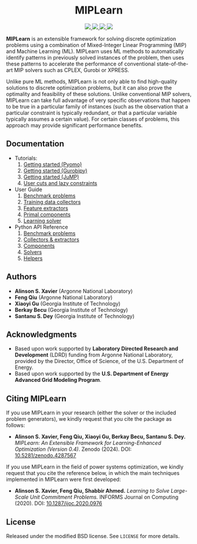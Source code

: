 <h1 align="center">MIPLearn</h1>
<p align="center">
  <a href="https://github.com/ANL-CEEESA/MIPLearn/actions">
    <img src="https://github.com/ANL-CEEESA/MIPLearn/workflows/Test/badge.svg">
  </a>
  <a href="https://doi.org/10.5281/zenodo.4287567">
    <img src="https://zenodo.org/badge/DOI/10.5281/zenodo.4287567.svg">
  </a>
  <a href="https://github.com/ANL-CEEESA/MIPLearn/releases/">
    <img src="https://img.shields.io/github/v/release/ANL-CEEESA/MIPLearn?include_prereleases&label=pre-release">
  </a>
  <a href="https://github.com/ANL-CEEESA/MIPLearn/discussions">
    <img src="https://img.shields.io/badge/GitHub-Discussions-%23fc4ebc" />
  </a>
</p>

**MIPLearn** is an extensible framework for solving discrete optimization problems using a combination of Mixed-Integer Linear Programming (MIP) and Machine Learning (ML). MIPLearn uses ML methods to automatically identify patterns in previously solved instances of the problem, then uses these patterns to accelerate the performance of conventional state-of-the-art MIP solvers such as CPLEX, Gurobi or XPRESS.

Unlike pure ML methods, MIPLearn is not only able to find high-quality solutions to discrete optimization problems, but it can also prove the optimality and feasibility of these solutions. Unlike conventional MIP solvers, MIPLearn can take full advantage of very specific observations that happen to be true in a particular family of instances (such as the observation that a particular constraint is typically redundant, or that a particular variable typically assumes a certain value). For certain classes of problems, this approach may provide significant performance benefits.

Documentation
-------------

- Tutorials:
    1. [Getting started (Pyomo)](https://anl-ceeesa.github.io/MIPLearn/0.4/tutorials/getting-started-pyomo/)
    2. [Getting started (Gurobipy)](https://anl-ceeesa.github.io/MIPLearn/0.4/tutorials/getting-started-gurobipy/)
    3. [Getting started (JuMP)](https://anl-ceeesa.github.io/MIPLearn/0.4/tutorials/getting-started-jump/)
    4. [User cuts and lazy constraints](https://anl-ceeesa.github.io/MIPLearn/0.4/tutorials/cuts-gurobipy/)
- User Guide
    1. [Benchmark problems](https://anl-ceeesa.github.io/MIPLearn/0.4/guide/problems/)
    2. [Training data collectors](https://anl-ceeesa.github.io/MIPLearn/0.4/guide/collectors/)
    3. [Feature extractors](https://anl-ceeesa.github.io/MIPLearn/0.4/guide/features/)
    4. [Primal components](https://anl-ceeesa.github.io/MIPLearn/0.4/guide/primal/)
    5. [Learning solver](https://anl-ceeesa.github.io/MIPLearn/0.4/guide/solvers/)
- Python API Reference
    1. [Benchmark problems](https://anl-ceeesa.github.io/MIPLearn/0.4/api/problems/)
    2. [Collectors & extractors](https://anl-ceeesa.github.io/MIPLearn/0.4/api/collectors/)
    3. [Components](https://anl-ceeesa.github.io/MIPLearn/0.4/api/components/)
    4. [Solvers](https://anl-ceeesa.github.io/MIPLearn/0.4/api/solvers/)
    5. [Helpers](https://anl-ceeesa.github.io/MIPLearn/0.4/api/helpers/)

Authors
-------

- **Alinson S. Xavier** (Argonne National Laboratory)
- **Feng Qiu** (Argonne National Laboratory)
- **Xiaoyi Gu** (Georgia Institute of Technology)
- **Berkay Becu** (Georgia Institute of Technology)
- **Santanu S. Dey**  (Georgia Institute of Technology)


Acknowledgments
---------------
* Based upon work supported by **Laboratory Directed Research and Development** (LDRD) funding from Argonne National Laboratory, provided by the Director, Office of Science, of the U.S. Department of Energy.
* Based upon work supported by the **U.S. Department of Energy Advanced Grid Modeling Program**.

Citing MIPLearn
---------------

If you use MIPLearn in your research (either the solver or the included problem generators), we kindly request that you cite the package as follows:

* **Alinson S. Xavier, Feng Qiu, Xiaoyi Gu, Berkay Becu, Santanu S. Dey.** *MIPLearn: An Extensible Framework for Learning-Enhanced Optimization (Version 0.4)*. Zenodo (2024). DOI: [10.5281/zenodo.4287567](https://doi.org/10.5281/zenodo.4287567)

If you use MIPLearn in the field of power systems optimization, we kindly request that you cite the reference below, in which the main techniques implemented in MIPLearn were first developed:

* **Alinson S. Xavier, Feng Qiu, Shabbir Ahmed.** *Learning to Solve Large-Scale Unit Commitment Problems.* INFORMS Journal on Computing (2020). DOI: [10.1287/ijoc.2020.0976](https://doi.org/10.1287/ijoc.2020.0976)

License
-------

Released under the modified BSD license. See `LICENSE` for more details.

